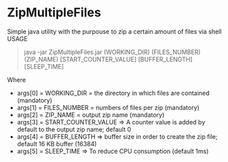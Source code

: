 # ZipMultipleFiles
Simple java utility with the purpouse to zip a certain amount of files via shell
USAGE
> java -jar ZipMultipleFiles.jar (WORKING_DIR) (FILES_NUMBER) (ZIP_NAME) [START_COUNTER_VALUE] [BUFFER_LENGTH] [SLEEP_TIME]

Where
* args[0] = WORKING_DIR = the directory in which files are contained (mandatory)
* args[1] = FILES_NUMBER = numbers of files per zip (mandatory)
* args[2] = ZIP_NAME = output zip name (mandatory)
* args[3] = START_COUNTER_VALUE => A counter value is added by default to the output zip name; default 0
* args[4] = BUFFER_LENGTH => buffer size in order to create the zip file; default 16 KB buffer (16384)
* args[5] = SLEEP_TIME => To reduce CPU consumption (default 1ms)
